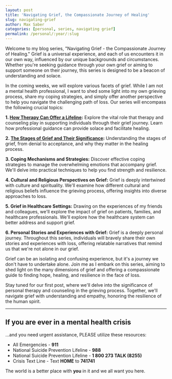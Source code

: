 ```yaml
---
layout: post
title: 'Navigating Grief, the Compassionate Journey of Healing'
slug: navigating-grief
author: Max Saber
categories: [personal, series, navigating grief]
permalink: /personal/:year/:slug
---
```


Welcome to my blog series, "Navigating Grief - the Compassionate Journey of Healing." Grief is a universal experience, and each of us encounters it in our own way, influenced by our unique backgrounds and circumstances. Whether you're seeking guidance through your own grief or aiming to support someone on their journey, this series is designed to be a beacon of understanding and solace.

<!--more-->
In the coming weeks, we will explore various facets of grief. While I am not a mental health professional, I want to shed some light into my own grieving process, share my coping strategies, and simply offer another perspective to help you navigate the challenging path of loss. Our series will encompass the following crucial topics:

**1. [How Therapy Can Offer a Lifeline]:** Explore the vital role that therapy and counseling play in supporting individuals through their grief journey. Learn how professional guidance can provide solace and facilitate healing.

**2. [The Stages of Grief and Their Significance]:** Understanding the stages of grief, from denial to acceptance, and why they matter in the healing process.

**3. Coping Mechanisms and Strategies:** Discover effective coping strategies to manage the overwhelming emotions that accompany grief. We'll delve into practical techniques to help you find strength and resilience.

**4. Cultural and Religious Perspectives on Grief:** Grief is deeply intertwined with culture and spirituality. We'll examine how different cultural and religious beliefs influence the grieving process, offering insights into diverse approaches to loss.

**5. Grief in Healthcare Settings:** Drawing on the experiences of my friends and colleagues, we'll explore the impact of grief on patients, families, and healthcare professionals. We'll explore how the healthcare system can better address and support grief.

**6. Personal Stories and Experiences with Grief:** Grief is a deeply personal journey. Throughout this series, individuals will bravely share their own stories and experiences with loss, offering relatable narratives that remind us that we're not alone in our grief.

Grief can be an isolating and confusing experience, but it's a journey we don't have to undertake alone. Join me as I embark on this series, aiming to shed light on the many dimensions of grief and offering a compassionate guide to finding hope, healing, and resilience in the face of loss.

Stay tuned for our first post, where we'll delve into the significance of personal therapy and counseling in the grieving process. Together, we'll navigate grief with understanding and empathy, honoring the resilience of the human spirit.

---
## If you are ever in a mental health crisis

...and you need urgent assistance, PLEASE utilize these resources:

- All Emergencies - **911**
- National Suicide Prevention Lifeline - **988**
- National Suicide Prevention Lifeline - **1 800 273 TALK (8255)**
- Crisis Text Line - Text **HOME** to **741741**

The world is a better place with **you** in it and we all want you here.

[How Therapy Can Offer a Lifeline]: /personal/2023/navigating-grief-i
[The Stages of Grief and Their Significance]: /personal/2023/navigating-grief-ii